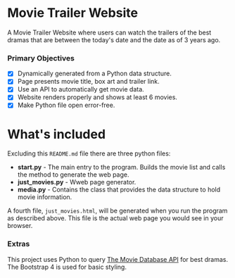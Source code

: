 # Movie Trailer Website

A Movie Trailer Website where users can watch the trailers of the best dramas that are between the
    today's date and the date as of 3 years ago.
 
### Primary Objectives
- [x] Dynamically generated from a Python data structure.
- [x] Page presents movie title, box art and trailer link.
- [x] Use an API to automatically get movie data.
- [x] Website renders properly and shows at least 6 movies.
- [x] Make Python file open error-free.

# What's included

Excluding this `README.md` file there are three python files:

  - **start.py** - The main entry to the program. Builds the movie list and calls the method to generate
   the web page.
  - **just_movies.py** - Wweb page generator.
  - **media.py** - Contains the class that provides the data structure to hold movie information.
  
A fourth file, `just_movies.html`, will be generated when you run the program as described above.
This file is the actual web page you would see in your browser.

### Extras
This project uses Python to query [The Movie Database API](https://www.themoviedb.org/documentation/api?language=en)
for best dramas.  The Bootstrap 4 is used for basic styling.

